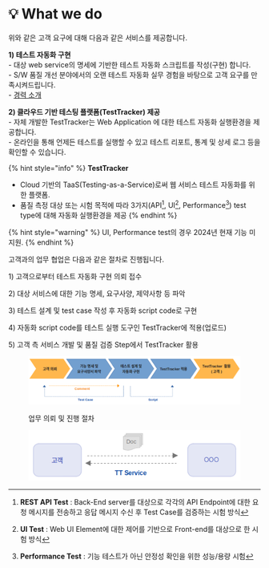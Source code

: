 # 💡 What we do

위와 같은 고객 요구에 대해 다음과 같은 서비스를 제공합니다.

**1) 테스트 자동화 구현**\
&#x20;\- 대상 web service의 명세에 기반한 테스트 자동화 스크립트를 작성(구현) 합니다.\
&#x20;\- S/W 품질 개선 분야에서의 오랜 테스트 자동화 실무 경험을 바탕으로 고객 요구를 만족시켜드립니다.\
&#x20;\- [경력 소개](https://app.gitbook.com/o/Jz2ZCXJfF2jNmfW0vWtT/s/OyQOJURT7A693mea4fE4/)



**2) 클라우드 기반 테스팅 플랫폼(TestTracker) 제공** \
&#x20;\- 자체 개발한 TestTracker는 Web Application 에 대한 테스트 자동화 실행환경을 제공합니다.\
&#x20;\- 온라인을 통해 언제든 테스트를 실행할 수 있고 테스트 리포트, 통계 및 상세 로그 등을 확인할 수 있습니다.



{% hint style="info" %}
**TestTracker**

* Cloud 기반의 TaaS(Testing-as-a-Service)로써 웹 서비스 테스트 자동화를 위한 플랫폼.
* 품질 측정 대상 또는 시험 목적에 따라 3가지(API[^1], UI[^2], Performance[^3]) test type에 대해 자동화 실행환경을 제공
{% endhint %}

{% hint style="warning" %}
UI, Performance test의 경우 2024년 현재 기능 미지원.
{% endhint %}



고객과의 업무 협업은 다음과 같은 절차로 진행됩니다.

1\) 고객으로부터 테스트 자동화 구현 의뢰 접수

2\) 대상 서비스에 대한 기능 명세, 요구사양, 제약사항 등 파악

3\) 테스트 설계 및 test case 작성 후 자동화 script code로 구현

4\) 자동화 script code를 테스트 실행 도구인 TestTracker에 적용(업로드)

5\) 고객 측 서비스 개발 및 품질 검증 Step에서 TestTracker 활용

<figure><img src="../.gitbook/assets/image (1).png" alt=""><figcaption><p>업무 의뢰 및 진행 절차</p></figcaption></figure>



<figure><img src="../.gitbook/assets/image (60).png" alt=""><figcaption></figcaption></figure>



[^1]: **REST API Test** : Back-End server를 대상으로 각각의 API Endpoint에 대한 요청 메시지를 전송하고 응답 메시지 수신 후 Test Case를 검증하는 시험 방식

[^2]: **UI Test** : Web UI Element에 대한 제어를 기반으로 Front-end를 대상으로 한 시험 방식

[^3]: **Performance Test** : 기능 테스트가 아닌 안정성 확인을 위한 성능/용량 시험
